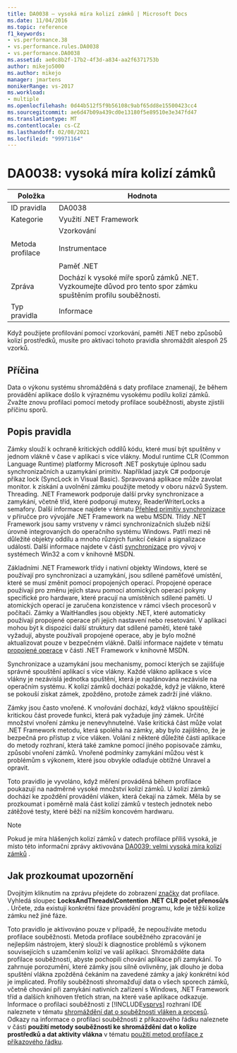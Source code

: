 ```yaml
---
title: DA0038 – vysoká míra kolizí zámků | Microsoft Docs
ms.date: 11/04/2016
ms.topic: reference
f1_keywords:
- vs.performance.38
- vs.performance.rules.DA0038
- vs.performance.DA0038
ms.assetid: ae0c8b2f-17b2-4f3d-a834-aa2f6371753b
author: mikejo5000
ms.author: mikejo
manager: jmartens
monikerRange: vs-2017
ms.workload:
- multiple
ms.openlocfilehash: 0d44b512f5f9b56108c9abf65dd8e15500423cc4
ms.sourcegitcommit: ae6d47b09a439cd0e13180f5e89510e3e347fd47
ms.translationtype: MT
ms.contentlocale: cs-CZ
ms.lasthandoff: 02/08/2021
ms.locfileid: "99971164"
---
```

# <a name="da0038-high-rate-of-lock-contentions"></a>DA0038: vysoká míra kolizí zámků

|Položka|Hodnota|
|-|-|
|ID pravidla|DA0038|
|Kategorie|Využití .NET Framework|
|Metoda profilace|Vzorkování<br /><br /> Instrumentace<br /><br /> Paměť .NET|
|Zpráva|Dochází k vysoké míře sporů zámků .NET. Vyzkoumejte důvod pro tento spor zámku spuštěním profilu souběžnosti.|
|Typ pravidla|Informace|

 Když použijete profilování pomocí vzorkování, paměti .NET nebo způsobů kolizí prostředků, musíte pro aktivaci tohoto pravidla shromáždit alespoň 25 vzorků.

## <a name="cause"></a>Příčina
 Data o výkonu systému shromážděná s daty profilace znamenají, že během provádění aplikace došlo k výraznému vysokému podílu kolizí zámků. Zvažte znovu profilaci pomocí metody profilace souběžnosti, abyste zjistili příčinu sporů.

## <a name="rule-description"></a>Popis pravidla
 Zámky slouží k ochraně kritických oddílů kódu, které musí být spuštěny v jednom vlákně v čase v aplikaci s více vlákny. Modul runtime CLR (Common Language Runtime) platformy Microsoft .NET poskytuje úplnou sadu synchronizačních a uzamykání primitiv. Například jazyk C# podporuje příkaz lock (SyncLock in Visual Basic). Spravovaná aplikace může zavolat monitor. k získání a uvolnění zámku použijte metody v oboru názvů System. Threading. .NET Framework podporuje další prvky synchronizace a zamykání, včetně tříd, které podporují mutexy, ReaderWriterLocks a semafory. Další informace najdete v tématu [Přehled primitiv synchronizace](/dotnet/standard/threading/overview-of-synchronization-primitives) v příručce pro vývojáře .NET Framework na webu MSDN. Třídy .NET Framework jsou samy vrstveny v rámci synchronizačních služeb nižší úrovně integrovaných do operačního systému Windows. Patří mezi ně důležité objekty oddílu a mnoho různých funkcí čekání a signalizace událostí. Další informace najdete v části [synchronizace](/windows/win32/sync/synchronization) pro vývoj v systémech Win32 a com v knihovně MSDN.

 Základními .NET Framework třídy i nativní objekty Windows, které se používají pro synchronizaci a uzamykání, jsou sdílené paměťové umístění, které se musí změnit pomocí propojených operací. Propojené operace používají pro změnu jejich stavu pomocí atomických operací pokyny specifické pro hardware, které pracují na umístěních sdílené paměti. U atomických operací je zaručena konzistence v rámci všech procesorů v počítači. Zámky a WaitHandles jsou objekty .NET, které automaticky používají propojené operace při jejich nastavení nebo resetování. V aplikaci mohou být k dispozici další struktury dat sdílené paměti, které také vyžadují, abyste používali propojené operace, aby je bylo možné aktualizovat pouze v bezpečném vlákně. Další informace najdete v tématu [propojené operace](/dotnet/api/system.threading.interlocked) v části .NET Framework v knihovně MSDN.

 Synchronizace a uzamykání jsou mechanismy, pomocí kterých se zajišťuje správné spouštění aplikací s více vlákny. Každé vlákno aplikace s více vlákny je nezávislá jednotka spuštění, která je naplánována nezávisle na operačním systému. K kolizí zámků dochází pokaždé, když je vlákno, které se pokouší získat zámek, zpožděno, protože zámek zadrží jiné vlákno.

 Zámky jsou často vnořené. K vnořování dochází, když vlákno spouštějící kritickou část provede funkci, která pak vyžaduje jiný zámek. Určité množství vnoření zámku je nenevyhnutelné. Vaše kritická část může volat .NET Framework metodu, která spoléhá na zámky, aby bylo zajištěno, že je bezpečná pro přístup z více vláken. Volání z některé důležité části aplikace do metody rozhraní, která také zamkne pomocí jiného popisovače zámku, způsobí vnoření zámků. Vnořené podmínky zamykání můžou vést k problémům s výkonem, které jsou obvykle odlaďuje obtížné Unravel a opravit.

 Toto pravidlo je vyvoláno, když měření prováděná během profilace poukazují na nadměrné vysoké množství kolizí zámků. U kolizí zámků dochází ke zpoždění provádění vláken, která čekají na zámek. Měla by se prozkoumat i poměrně malá část kolizí zámků v testech jednotek nebo zátěžové testy, které běží na nižším koncovém hardwaru.

> [!NOTE]
> Pokud je míra hlášených kolizí zámků v datech profilace příliš vysoká, je místo této informační zprávy aktivována [DA0039: velmi vysoká míra kolizí zámků](../profiling/da0039-very-high-rate-of-lock-contentions.md) .

## <a name="how-to-investigate-a-warning"></a>Jak prozkoumat upozornění
 Dvojitým kliknutím na zprávu přejdete do zobrazení [značky](../profiling/marks-view.md) dat profilace.  Vyhledá sloupec **LocksAndThreads\Contention .NET CLR počet přenosů/s** . Určete, zda existují konkrétní fáze provádění programu, kde je těžší kolize zámku než jiné fáze.

 Toto pravidlo je aktivováno pouze v případě, že nepoužíváte metodu profilace souběžnosti. Metoda profilace souběžného zpracování je nejlepším nástrojem, který slouží k diagnostice problémů s výkonem souvisejících s uzamčením kolizí ve vaší aplikaci. Shromážděte data profilace souběžnosti, abyste pochopili chování aplikace při zamykání. To zahrnuje porozumění, které zámky jsou silně ovlivněny, jak dlouho je doba spuštění vlákna zpožděná čekáním na zavedené zámky a jaký konkrétní kód je implicated. Profily souběžnosti shromažďují data o všech sporech zámků, včetně chování při zamykání nativních zařízení s Windows, .NET Framework tříd a dalších knihoven třetích stran, na které vaše aplikace odkazuje. Informace o profilaci souběžnosti z [!INCLUDE[vsprvs](../code-quality/includes/vsprvs_md.md)] rozhraní IDE naleznete v tématu [shromáždění dat o souběžnosti vláken a procesů](../profiling/collecting-thread-and-process-concurrency-data.md). Odkazy na informace o profilaci souběžnosti z příkazového řádku naleznete v části **použití metody souběžnosti ke shromáždění dat o kolize prostředků a dat aktivity vlákna** v tématu [použití metod profilace z příkazového řádku](../profiling/using-profiling-methods-to-collect-performance-data-from-the-command-line.md).
